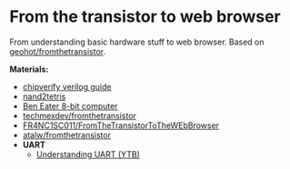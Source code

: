 # From the transistor to web browser

From understanding basic hardware stuff to web browser. Based on [geohot/fromthetransistor](https://github.com/geohot/fromthetransistor).

**Materials:**
- [chipverify verilog guide](https://www.chipverify.com/verilog/verilog-tutorial)
- [nand2tetris](https://www.nand2tetris.org/)
- [Ben Eater 8-bit computer](https://eater.net/8bit)
- [techmexdev/fromthetransistor](https://github.com/techmexdev/fromthetransistor)
- [FR4NC1SC011/FromTheTransistorToTheWEbBrowser](https://github.com/FR4NC1SC011/FromTheTransistorToTheWEbBrowser)
- [atalw/fromthetransistor](https://github.com/atalw/fromthetransistor)
- **UART**
    - [Understanding UART (YTB)](https://www.youtube.com/watch?v=sTHckUyxwp8)
